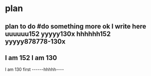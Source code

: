 # plan
plan to do
#do something more
ok  I write here
uuuuuu152
yyyyy130x
hhhhhh152
yyyyy878778-130x
-----------------
I am 152
I am 130
-----------------
I am 130 first
------hhhhh----
